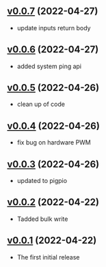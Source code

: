 ## [v0.0.7](https://github.com/NubeIO/nubeio-rubix-app-pi-gpio-go/tree/v0.0.7) (2022-04-27)

- update inputs return body

## [v0.0.6](https://github.com/NubeIO/nubeio-rubix-app-pi-gpio-go/tree/v0.0.6) (2022-04-27)

- added system ping api

## [v0.0.5](https://github.com/NubeIO/nubeio-rubix-app-pi-gpio-go/tree/v0.0.5) (2022-04-26)

- clean up of code

## [v0.0.4](https://github.com/NubeIO/nubeio-rubix-app-pi-gpio-go/tree/v0.0.4) (2022-04-26)

- fix bug on hardware PWM

## [v0.0.3](https://github.com/NubeIO/nubeio-rubix-app-pi-gpio-go/tree/v0.0.3) (2022-04-26)

- updated to pigpio

## [v0.0.2](https://github.com/NubeIO/nubeio-rubix-app-pi-gpio-go/tree/v0.0.2) (2022-04-22)

- Tadded bulk write

## [v0.0.1](https://github.com/NubeIO/nubeio-rubix-app-pi-gpio-go/tree/v0.0.1) (2022-04-22)

- The first initial release
